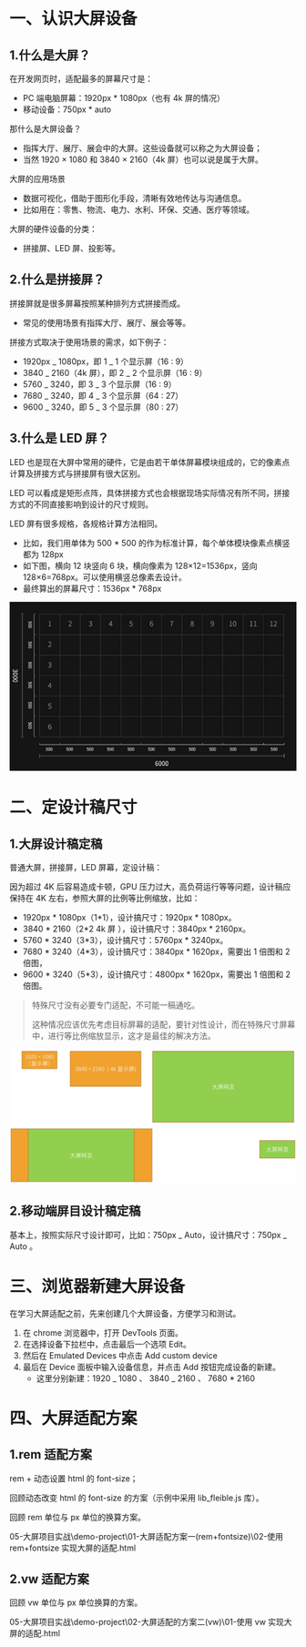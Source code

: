 # 一、认识大屏设备

## 1.什么是大屏？

在开发网页时，适配最多的屏幕尺寸是：

- PC 端电脑屏幕：1920px \* 1080px（也有 4k 屏的情况）
- 移动设备：750px \* auto

那什么是大屏设备？

- 指挥大厅、展厅、展会中的大屏。这些设备就可以称之为大屏设备；
- 当然 1920 × 1080 和 3840 × 2160（4k 屏）也可以说是属于大屏。

大屏的应用场景

- 数据可视化，借助于图形化手段，清晰有效地传达与沟通信息。
- 比如用在：零售、物流、电力、水利、环保、交通、医疗等领域。

大屏的硬件设备的分类：

- 拼接屏、LED 屏、投影等。

## 2.什么是拼接屏？

拼接屏就是很多屏幕按照某种排列方式拼接而成。

- 常见的使用场景有指挥大厅、展厅、展会等等。

拼接方式取决于使用场景的需求，如下例子：

- 1920px _ 1080px，即 1 _ 1 个显示屏（16 : 9）
- 3840 _ 2160（4k 屏），即 2 _ 2 个显示屏（16 : 9）
- 5760 _ 3240，即 3 _ 3 个显示屏（16 : 9）
- 7680 _ 3240，即 4 _ 3 个显示屏（64 : 27）
- 9600 _ 3240，即 5 _ 3 个显示屏（80 : 27）

## 3.什么是 LED 屏？

LED 也是现在大屏中常用的硬件，它是由若干单体屏幕模块组成的，它的像素点计算及拼接方式与拼接屏有很大区别。

LED 可以看成是矩形点阵，具体拼接方式也会根据现场实际情况有所不同，拼接方式的不同直接影响到设计的尺寸规则。

LED 屏有很多规格，各规格计算方法相同。

- 比如，我们用单体为 500 \* 500 的作为标准计算，每个单体模块像素点横竖都为 128px
- 如下图，横向 12 块竖向 6 块，横向像素为 128×12=1536px，竖向 128×6=768px。可以使用横竖总像素去设计。
- 最终算出的屏幕尺寸：1536px \* 768px

<img src="NodeAssets/LED屏.jpg" style="zoom:80%;" />

# 二、定设计稿尺寸

## 1.大屏设计稿定稿

普通大屏，拼接屏，LED 屏幕，定设计稿：

因为超过 4K 后容易造成卡顿，GPU 压力过大，高负荷运行等等问题，设计稿应保持在 4K 左右，参照大屏的比例等比例缩放，比如：

- 1920px * 1080px（1*1），设计搞尺寸：1920px \* 1080px。
- 3840 * 2160（2*2 4k 屏 ），设计搞尺寸：3840px \* 2160px。
- 5760 * 3240（3*3），设计搞尺寸：5760px \* 3240px。
- 7680 * 3240（4*3），设计搞尺寸：3840px \* 1620px，需要出 1 倍图和 2 倍图，
- 9600 * 3240（5*3），设计搞尺寸：4800px \* 1620px，需要出 1 倍图和 2 倍图。

> 特殊尺寸没有必要专门适配，不可能一稿通吃。
>
> 这种情况应该优先考虑目标屏幕的适配，要针对性设计，而在特殊尺寸屏幕中，进行等比例缩放显示，这才是最佳的解决方法。

<img src="NodeAssets/大屏适配方案.jpg" style="zoom:80%;" />

## 2.移动端屏目设计稿定稿

基本上，按照实际尺寸设计即可，比如：750px _ Auto，设计搞尺寸：750px _ Auto 。

# 三、浏览器新建大屏设备

在学习大屏适配之前，先来创建几个大屏设备，方便学习和测试。

1. 在 chrome 浏览器中，打开 DevTools 页面。
2. 在选择设备下拉栏中，点击最后一个选项 Edit。
3. 然后在 Emulated Devices 中点击 Add custom device
4. 最后在 Device 面板中输入设备信息，并点击 Add 按钮完成设备的新建。
   - 这里分别新建：1920 _ 1080 、 3840 _ 2160 、 7680 \* 2160

# 四、大屏适配方案

## 1.rem 适配方案

rem + 动态设置 html 的 font-size；

回顾动态改变 html 的 font-size 的方案（示例中采用 lib_fleible.js 库）。

回顾 rem 单位与 px 单位的换算方案。

05-大屏项目实战\demo-project\01-大屏适配方案一(rem+fontsize)\02-使用 rem+fontsize 实现大屏的适配.html

## 2.vw 适配方案

回顾 vw 单位与 px 单位换算的方案。

05-大屏项目实战\demo-project\02-大屏适配的方案二(vw)\01-使用 vw 实现大屏的适配.html
